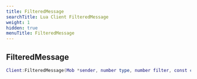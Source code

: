 ```yaml
---
title: FilteredMessage
searchTitle: Lua Client FilteredMessage
weight: 1
hidden: true
menuTitle: FilteredMessage
---
```

## FilteredMessage
```lua
Client:FilteredMessage(Mob *sender, number type, number filter, const char *message); -- void
```